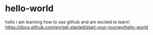 # hello-world
hello i am learning how to use github and am excited to learn!
https://docs.github.com/en/get-started/start-your-journey/hello-world
